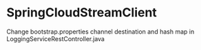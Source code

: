 # SpringCloudStreamClient
Change bootstrap.properties channel destination and hash map in LoggingServiceRestController.java
